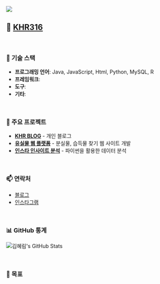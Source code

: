 <a href="https://github.com/khr316" align='center'>
    <img src="https://capsule-render.vercel.app/api?type=waving&color=gradient&height=300&section=header&text=💻WELCOME_KHR316💻&fontSize=70&animation=fadeIn&fontAlignY=38"/>
</a>

<br>

## 👋 [KHR316](https://github.com/k.march.hr)

<br>

### 🚀 기술 스택
- **프로그래밍 언어**: Java, JavaScript, Html, Python, MySQL, R
- **프레임워크**: 
- **도구**: 
- **기타**:

<br>

### 📂 주요 프로젝트
- [**KHR BLOG**](https://github.com/khr316/khrblog) - 개인 블로그
- [**유실물 웹 플랫폼**](https://github.com/khr316/sprint1) - 분실물, 습득물 찾기 웹 사이트 개발
- [**인스타 인사이트 분석**](https://github.com/khr316/mini_project) - 파이썬을 활용한 데이터 분석

<br>

### 📫 연락처
- [블로그](https://khr316.tistory.com/)
- [인스타그램](https://instagram.com/k.march.hr)

<br>

### 📊 GitHub 통계
![김혜림's GitHub Stats](https://github-readme-stats.vercel.app/api?username=khr316&show_icons=true&hide_title=true&hide=prs&count_private=true&theme=radical)

<br>

### 🎯 목표

<br>
